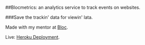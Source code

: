 ##Blocmetrics: an analytics service to track events on websites.

###Save the trackin' data for viewin' lata.

Made with my mentor at [Bloc](http://bloc.io).

Live: [Heroku Deployment](https://mighty-eyrie-26757.herokuapp.com/).
